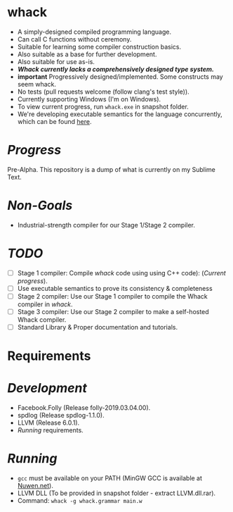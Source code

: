 **whack**
=========
- A simply-designed compiled programming language.
- Can call C functions without ceremony.
- Suitable for learning some compiler construction basics.
- Also suitable as a base for further development.
- Also suitable for use as-is.
- ***Whack currently lacks a comprehensively designed type system.***
- **important** Progressively designed/implemented. Some constructs may seem whack.
- No tests (pull requests welcome (follow clang's test style)).
- Currently supporting Windows (I'm on Windows).
- To view current progress, run `whack.exe` in snapshot folder.
- We're developing executable semantics for the language concurrently,
which can be found [here](https://github.com/onchere/whack-semantics).

*Progress*
==========
Pre-Alpha.
This repository is a dump of what is currently on my Sublime Text.

*Non-Goals*
===========
- Industrial-strength compiler for our Stage 1/Stage 2 compiler.

*TODO*
=======
- [ ] Stage 1 compiler: Compile *whack* code using using C++ code): (*Current progress*).
- [ ] Use executable semantics to prove its consistency & completeness
- [ ] Stage 2 compiler: Use our Stage 1 compiler to compile the Whack compiler in *whack*.
- [ ] Stage 3 compiler: Use our Stage 2 compiler to make a self-hosted Whack compiler.
- [ ] Standard Library & Proper documentation and tutorials.

Requirements
============

*Development*
==============
- Facebook.Folly (Release folly-2019.03.04.00).
- spdlog (Release spdlog-1.1.0).
- LLVM (Release 6.0.1).
- *Running* requirements.

*Running*
=========
- `gcc` must be available on your PATH (MinGW GCC is available at [Nuwen.net](http://nuwen.net)).
- LLVM DLL (To be provided in snapshot folder - extract LLVM.dll.rar).
- Command: `whack -g whack.grammar main.w`

